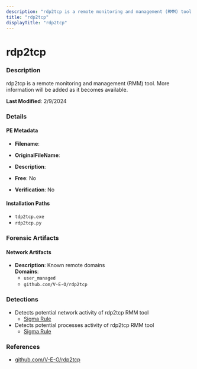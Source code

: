 ```yaml
---
description: "rdp2tcp is a remote monitoring and management (RMM) tool. More information will be added as it becomes available."
title: "rdp2tcp"
displayTitle: "rdp2tcp"
---
```




# rdp2tcp


### Description

rdp2tcp is a remote monitoring and management (RMM) tool. More information will be added as it becomes available.



**Last Modified**: 2/9/2024

### Details


#### PE Metadata
- **Filename**: 
- **OriginalFileName**: 
- **Description**: 


- **Free**: No

- **Verification**: No




#### Installation Paths
- `tdp2tcp.exe`
- `rdp2tcp.py`

### Forensic Artifacts




#### Network Artifacts
- **Description**: Known remote domains
<br/>**Domains**:
    - `user_managed`
    - `github.com/V-E-O/rdp2tcp`


### Detections
- Detects potential network activity of rdp2tcp RMM tool
  - [Sigma Rule](https://github.com/magicsword-io/LOLRMM/blob/main/detections/sigma/rdp2tcp_network_sigma.yml)
- Detects potential processes activity of rdp2tcp RMM tool
  - [Sigma Rule](https://github.com/magicsword-io/LOLRMM/blob/main/detections/sigma/rdp2tcp_processes_sigma.yml)

### References
- [github.com/V-E-O/rdp2tcp](github.com/V-E-O/rdp2tcp)



